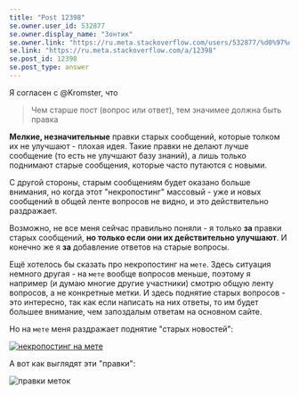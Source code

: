 ```yaml
---
title: "Post 12398"
se.owner.user_id: 532877
se.owner.display_name: "Зонтик"
se.owner.link: "https://ru.meta.stackoverflow.com/users/532877/%d0%97%d0%be%d0%bd%d1%82%d0%b8%d0%ba"
se.link: "https://ru.meta.stackoverflow.com/a/12398"
se.post_id: 12398
se.post_type: answer
---
```

<p>Я согласен с @Kromster, что</p>
<blockquote>
<p>Чем старше пост (вопрос или ответ), тем значимее должна быть правка</p>
</blockquote>
<p><strong>Мелкие, незначительные</strong> правки старых сообщений, которые толком их не улучшают - плохая идея. Такие правки не делают лучше сообщение (то есть не улучшают базу знаний), а лишь только поднимают старые сообщения, которые часто путаются с новыми.</p>
<p>С другой стороны, старым сообщениям будет оказано больше внимания, но когда этот &quot;некропостинг&quot; массовый - уже и новых сообщений в общей ленте вопросов не видно, и это действительно раздражает.</p>
<p>Возможно, не все меня сейчас правильно поняли - я только <strong>за</strong> правки старых сообщений, <strong>но только если они  их действительно улучшают</strong>. И конечно же я <strong>за</strong> добавление ответов на старые вопросы.</p>
<p>Ещё хотелось бы сказать про некропостинг на <code>мете</code>.
Здесь ситуация немного другая - на <code>мете</code> вообще вопросов меньше, поэтому я например (и думаю многие другие участники) смотрю общую ленту вопросов, а  не конкретные метки. И здесь поднятие старых вопросов - это интересно, так как если написать на  них ответы, то им будет большее внимание, чем запоздалым ответам на основном сайте.</p>
<p>Но на <code>мете</code> меня раздражает поднятие &quot;старых новостей&quot;:</p>
<p><a href="https://i.stack.imgur.com/SUj9r.png" rel="nofollow noreferrer"><img src="https://i.stack.imgur.com/SUj9r.png" alt="некропостинг на мете" /></a></p>
<p>А вот как выглядят эти &quot;правки&quot;:</p>
<p><img src="https://i.stack.imgur.com/uFxSd.png" alt="правки меток" /></p>
